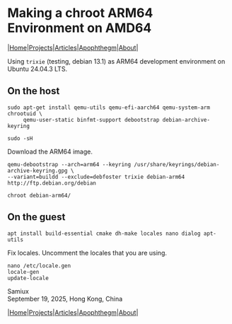 # Making a chroot ARM64 Environment on AMD64

|[Home](/README.md)|[Projects](/projects.md)|[Articles](/articles.md)|[Apophthegm](/apophthegm.md)|[About](/about.md)|

Using ```trixie``` (testing, debian 13.1) as ARM64 development environment on Ubuntu 24.04.3 LTS.
 
## On the host
 
```
sudo apt-get install qemu-utils qemu-efi-aarch64 qemu-system-arm chrootuid \
     qemu-user-static binfmt-support debootstrap debian-archive-keyring
```
 
```
sudo -sH
```
 
Download the ARM64 image.
 
```
qemu-debootstrap --arch=arm64 --keyring /usr/share/keyrings/debian-archive-keyring.gpg \
--variant=buildd --exclude=debfoster trixie debian-arm64 http://ftp.debian.org/debian
```
 
```
chroot debian-arm64/
```
 
## On the guest
 
```
apt install build-essential cmake dh-make locales nano dialog apt-utils
```
 
 Fix locales.  Uncomment the locales that you are using.
 
```
nano /etc/locale.gen
locale-gen
update-locale
```

Samiux        
September 19, 2025, Hong Kong, China        

|[Home](/README.md)|[Projects](/projects.md)|[Articles](/articles.md)|[Apophthegm](/apophthegm.md)|[About](/about.md)|
